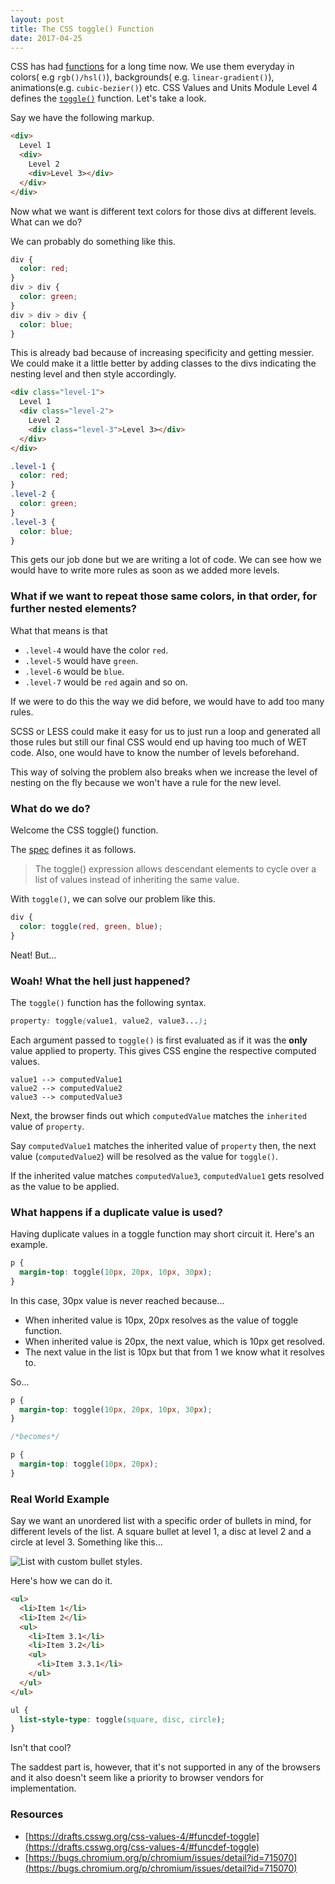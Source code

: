 ```yaml
---
layout: post
title: The CSS toggle() Function
date: 2017-04-25
---
```


CSS has had [functions](https://drafts.csswg.org/indexes/#functions) for a long time now. We use them everyday in colors( e.g `rgb()/hsl()`), backgrounds( e.g. `linear-gradient()`), animations(e.g. `cubic-bezier()`) etc. CSS Values and Units Module Level 4 defines the [`toggle()`](https://drafts.csswg.org/css-values-4/#funcdef-toggle) function. Let's take a look.

Say we have the following markup.

```html
<div>
  Level 1
  <div>
    Level 2
    <div>Level 3></div>
  </div>
</div>
```

Now what we want is different text colors for those divs at different levels. What can we do?

We can probably do something like this.

```css
div {
  color: red;
}
div > div {
  color: green;
}
div > div > div {
  color: blue;
}
```

This is already bad because of increasing specificity and getting messier. We could make it a little better by adding classes to the divs indicating the nesting level and then style accordingly.

```html
<div class="level-1">
  Level 1
  <div class="level-2">
    Level 2
    <div class="level-3">Level 3></div>
  </div>
</div>
```

```css
.level-1 {
  color: red;
}
.level-2 {
  color: green;
}
.level-3 {
  color: blue;
}
```

This gets our job done but we are writing a lot of code. We can see how we would have to write more rules as soon as we added more levels.

### What if we want to repeat those same colors, in that order, for further nested elements?

What that means is that

- `.level-4` would have the color `red`.
- `.level-5` would have `green`.
- `.level-6` would be `blue`.
- `.level-7` would be `red` again and so on.

If we were to do this the way we did before, we would have to add too many rules.

SCSS or LESS could make it easy for us to just run a loop and generated all those rules but still our final CSS would end up having too much of WET code. Also, one would have to know the number of levels beforehand.

This way of solving the problem also breaks when we increase the level of nesting on the fly because we won't have a rule for the new level.

### What do we do?

Welcome the CSS toggle() function.

The [spec](https://drafts.csswg.org/css-values-4/#funcdef-toggle) defines it as follows.

> The toggle() expression allows descendant elements to cycle over a list of values instead of inheriting the same value.

With `toggle()`, we can solve our problem like this.

```css
div {
  color: toggle(red, green, blue);
}
```

Neat! But...

### Woah! What the hell just happened?

The `toggle()` function has the following syntax.

```css
property: toggle(value1, value2, value3...);
```

Each argument passed to `toggle()` is first evaluated as if it was the **only** value applied to property. This gives CSS engine the respective computed values.

```
value1 --> computedValue1
value2 --> computedValue2
value3 --> computedValue3
```

Next, the browser finds out which `computedValue` matches the `inherited` value of `property`.

Say `computedValue1` matches the inherited value of `property` then, the next value (`computedValue2`) will be resolved as the value for `toggle()`.

If the inherited value matches `computedValue3`, `computedValue1` gets resolved as the value to be applied.

### What happens if a duplicate value is used?

Having duplicate values in a toggle function may short circuit it. Here's an example.

```css
p {
  margin-top: toggle(10px, 20px, 10px, 30px);
}
```

In this case, 30px value is never reached because...

- When inherited value is 10px, 20px resolves as the value of toggle function.
- When inherited value is 20px, the next value, which is 10px get resolved.
- The next value in the list is 10px but that from 1 we know what it resolves to.

So...

```css
p {
  margin-top: toggle(10px, 20px, 10px, 30px);
}

/*becomes*/

p {
  margin-top: toggle(10px, 20px);
}
```

### Real World Example

Say we want an unordered list with a specific order of bullets in mind, for different levels of the list. A square bullet at level 1, a disc at level 2 and a circle at level 3. Something like this...

![List with custom bullet styles.](../assets/images/2017/toggle-list.avif)

Here's how we can do it.

```html
<ul>
  <li>Item 1</li>
  <li>Item 2</li>
  <ul>
    <li>Item 3.1</li>
    <li>Item 3.2</li>
    <ul>
      <li>Item 3.3.1</li>
    </ul>
  </ul>
</ul>
```

```css
ul {
  list-style-type: toggle(square, disc, circle);
}
```

Isn't that cool?

The saddest part is, however, that it's not supported in any of the browsers and it also doesn't seem like a priority to browser vendors for implementation.

### Resources

- [https://drafts.csswg.org/css-values-4/#funcdef-toggle](https://drafts.csswg.org/css-values-4/#funcdef-toggle)
- [https://bugs.chromium.org/p/chromium/issues/detail?id=715070](https://bugs.chromium.org/p/chromium/issues/detail?id=715070)
